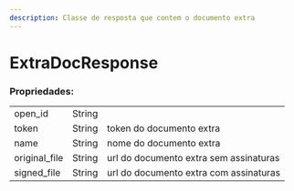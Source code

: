 ```yaml
---
description: Classe de resposta que contem o documento extra
---
```


# ExtraDocResponse

### Propriedades:

|                |        |                                        |
| -------------- | :----: | -------------------------------------- |
| open\_id       | String |                                        |
| token          | String | token do documento extra               |
| name           | String | nome do documento extra                |
| original\_file | String | url do documento extra sem assinaturas |
| signed\_file   | String | url do documento extra com assinaturas |
